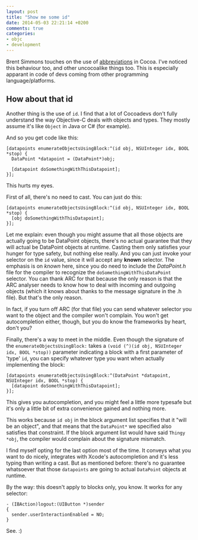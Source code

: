```yaml
---
layout: post
title: "Show me some id"
date: 2014-05-03 22:21:14 +0200
comments: true
categories:
- objc
- development
---
```


Brent Simmons touches on the use of [abbreviations](http://inessential.com/2014/05/03/abbreviations) in Cocoa. I've noticed this behaviour too, and other uncocoalike things too. This is especially apparant in code of devs coming from other programming language/platforms.

## How about that id
Another thing is the use of `id`. I find that a lot of Cocoadevs don't fully understand the way Objective-C deals with objects and types. They mostly assume it's like `Object` in Java or C# (for example).

And so you get code like this:

```objc
[datapoints enumerateObjectsUsingBlock:^(id obj, NSUInteger idx, BOOL *stop) {
  DataPoint *datapoint = (DataPoint*)obj;

  [datapoint doSomethingWithThisDatapoint];
}];
```

This hurts my eyes.

First of all, there's no need to cast. You can just do this:

```objc
[datapoints enumerateObjectsUsingBlock:^(id obj, NSUInteger idx, BOOL *stop) {
  [obj doSomethingWithThisDatapoint];
}];
```

Let me explain: even though you might assume that all those objects are actually going to be DataPoint objects, there's no actual guarantee that they will actual be DataPoint objects at runtime. Casting them only satisfies your hunger for type safety, but nothing else really. And you can just invoke your selector on the `id` value, since it will accept any **known** selector. The emphasis is on *known* here, since you do need to include the _DataPoint.h_ file for the compiler to recognize the `doSomethingWithThisDataPoint` selector. You can thank ARC for that because the only reason is that the ARC analyser needs to know how to deal with incoming and outgoing objects (which it knows about thanks to the message signature in the .h file). But that's the only reason.

In fact, if you turn off ARC (for that file) you can send whatever selector you want to the object and the compiler won't complain. You won't get autocompletion either, though, but you do know the frameworks by heart, don't you?

Finally, there's a way to meet in the middle. Even though the signature of the `enumerateObjectsUsingBlock:` takes a `(void (^)(id obj, NSUInteger idx, BOOL *stop))` parameter indicating a block with a first parameter of 'type' `id`, you can specify whatever type you want when actually implementing the block:

```objc
[datapoints enumerateObjectsUsingBlock:^(DataPoint *datapoint, NSUInteger idx, BOOL *stop) {
  [datapoint doSomethingWithThisDatapoint];
}];
```

This gives you autocompletion, and you might feel a little more typesafe but it's only a little bit of extra convenience gained and nothing more.

This works because `id obj` in the block argument list specifies that it "will be an object", and that means that the `DataPoint*` we specified also satisfies that constraint. If the block argument list would have said `Thingy *obj`, the compiler would complain about the signature mismatch.

I find myself opting for the last option most of the time. It conveys what you want to do nicely, integrates with Xcode's autocompletion and it's less typing than writing a cast. But as mentioned before: there's no guarantee whatsoever that those `datapoints` are going to actual `DataPoint` objects at runtime.

By the way: this doesn't apply to blocks only, you know. It works for any selector:

```objc
- (IBAction)logout:(UIButton *)sender
{
  sender.userInteractionEnabled = NO;
}
```

See. :)

